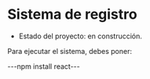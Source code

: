 <h1>Sistema de registro</h1>

- Estado del proyecto: en construcción.

Para ejecutar el sistema, debes poner: 

---npm install react---

